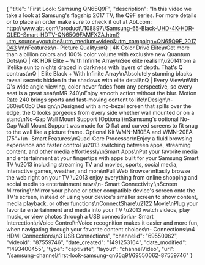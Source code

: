 {
    "title": "First Look: Samsung QN65Q9F",
    "description": "In this video we take a look at Samsung's flagship 2017 TV, the Q9F series.  For more details or to place an order make sure to check it out at Abt.com: http:\/\/www.abt.com\/product\/108897\/Samsung-65-Black-UHD-4K-HDR-QLED-Smart-HDTV-QN65Q9FAMFXZA.html?utm_source=youtube&utm_medium=video&utm_campaign=QN65Q9F_2017043 \n\nFeatures:\n- Picture Quality:\nQ | 4K Color Drive Elite\nGet more than a billion colors and 100% color volume with exclusive new Quantum Dots\nQ | 4K HDR Elite + With Infinite Array\nSee elite realism\u2014from a lifelike sun to nights draped in darkness with layers of depth. That's Q contrast\nQ | Elite Black + With Infinite Array\nAbsolutely stunning blacks reveal secrets hidden in the shadows with elite detail\nQ | Every View\nWith Q's wide angle viewing, color never fades from any perspective, so every seat is a great seat\nMR 240\nEnjoy smooth action without the blur. Motion Rate 240 brings sports and fast-moving content to life\nDesign\n- 360\u00b0 Design:\nDesigned with a no-bezel screen that spills over the edge, the Q looks gorgeous from every side whether wall mounted or on a stand\nNo-Gap Wall Mount Support (Optional)\nSamsung's optional No-Gap Wall Mount Support was made for Q flat and curved screens to fit snug to the wall like a picture frame. Optional Kit WMN-M10EA and WMN-20EA (75\"+)\n- Smart Features:\nQuad-Core Processor\nEnjoy a fluid browsing experience and faster control \u2013 switching between apps, streaming content, and other media effortlessly\nSmart Apps\nPut your favorite media and entertainment at your fingertips with apps built for your Samsung Smart TV \u2013 including streaming TV and movies, sports, social media, interactive games, weather, and more\nFull Web Browser\nEasily browse the web right on your TV \u2013 enjoy everything from online shopping and social media to entertainment news\n- Smart Connectivity:\nScreen Mirroring\nMirror your phone or other compatible device's screen onto the TV's screen, instead of using your device's smaller screen to show content, media playback, or other functions\nConnectShare\u2122 Movie\nPlug your favorite entertainment and media into your TV \u2013 watch videos, play music, or view photos through a USB connection\n- Smart Interection:\nVoice Control\nVoice recognition makes it easier and more fun, when navigating through your favorite content choices\n- Connections:\n4 HDMI Connections\n3 USB Connections",
    "channelid": "69550062",
    "videoid": "87559746",
    "date_created": "1491253164",
    "date_modified": "1493400455",
    "type": "captivate",
    "layout": "channelVideo",
    "url": "\/samsung-channel\/first-look-samsung-qn65q9f\/69550062-87559746"
}